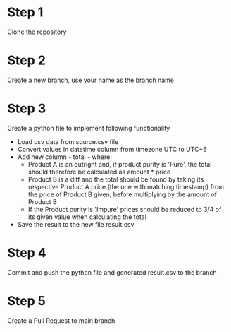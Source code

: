 # Step 1
Clone the repository

# Step 2
Create a new branch, use your name as the branch name

# Step 3
Create a python file to implement following functionality
 - Load csv data from source.csv file
 - Convert values in datetime column from timezone UTC to UTC+6
 - Add new column - total - where:
    - Product A is an outright and, if product purity is 'Pure', the total should therefore be calculated as amount * price
    - Product B is a diff and the total should be found by taking its respective Product A price (the one with matching timestamp) from the price of Product B given, before multiplying by the amount of Product B
    - If the Product purity is 'Impure' prices should be reduced to 3/4 of its given value when calculating the total 
 - Save the result to the new file result.csv

# Step 4
Commit and push the python file and generated result.csv to the branch

# Step 5
Create a Pull Request to main branch
